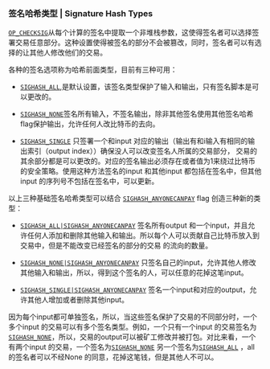 ### 签名哈希类型 \| Signature Hash Types

[`OP_CHECKSIG`](https://bitcoin.org/en/developer-reference#term-op-checksig)从每个计算的签名中提取一个非堆栈参数，这使得签名者可以选择签署交易任意部分。这种设置使得被签名的部分不会被篡改，同时，签名者可以有选择的让其他人修改他们的交易。

各种的签名选项称为哈希前面类型，目前有三种可用：

* [`SIGHASH_ALL`](https://bitcoin.org/en/glossary/sighash-all),是默认设置，该签名类型保护了输入和输出，只有签名脚本是可以更改的。

* [`SIGHASH_NONE`](https://bitcoin.org/en/glossary/sighash-none)签名所有输入，不签名输出，除非其他签名使用其他签名哈希flag保护输出，允许任何人改比特币的去向。

* [`SIGHASH_SINGLE`](https://bitcoin.org/en/glossary/sighash-single)  只签署一个和input 对应的输出（输出有和i输入有相同的输出索引（output index））确保没人可以改变签名人所属的交易部分， 交易的其余部分都是可以更改的。对应的签名输出必须存在或者值为1来绕过比特币的安全策略。使用这种方法签名的input 和其他input 都包括在签名中，但其他input 的序列号不包括在签名中，可以更新。

以上三种基础签名哈希类型可以结合 [`SIGHASH_ANYONECANPAY`](https://bitcoin.org/en/glossary/sighash-anyonecanpay) flag 创造三种新的类型：

* [`SIGHASH_ALL|SIGHASH_ANYONECANPAY`](https://bitcoin.org/en/glossary/sighash-anyonecanpay) 签名所有output 和一个input，并且允许任何人添加和删除其他输入和输出。所以每个人可以贡献自己比特币放入到交易中，但是不能改变已经签名的部分的交易 的流向的数量。

* [`SIGHASH_NONE|SIGHASH_ANYONECANPAY`](https://bitcoin.org/en/glossary/sighash-anyonecanpay) 只签名自己的input，允许其他人修改其他输入和输出，所以，得到这个签名的人，可以任意的花掉这笔input。

* [`SIGHASH_SINGLE|SIGHASH_ANYONECANPAY`](https://bitcoin.org/en/glossary/sighash-anyonecanpay) 签名一个input和对应的output，允许其他人增加或者删除其他input。

因为每个input都可单独签名，所以，当这些签名保护了交易的不同部分时，一个多个input 的交易可以有多个签名类型。例如，一个只有一个input 的交易签名为[`SIGHASH_NONE`](#)，所以，交易的output可以被矿工修改并被打包。对比来看，一个有两个input 的交易，一个签名为[`SIGHASH_NONE`](#) 另一个签名为[`SIGHASH_ALL`](#) ，all 的签名者可以不经None 的同意，花掉这笔钱，但是其他人不可以。



